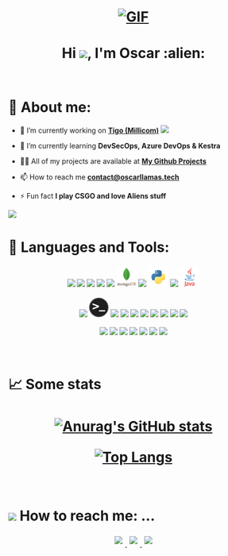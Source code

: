 
<h1 align="center"><a href="#"><img width="42%" height="auto" alt="GIF" src="https://i.pinimg.com/originals/e4/26/70/e426702edf874b181aced1e2fa5c6cde.gif"height="100px"/></a></h1>

<h1 align="center">Hi <img src="https://raw.githubusercontent.com/MartinHeinz/MartinHeinz/master/wave.gif" width="30px">, I'm Oscar :alien: </h1>
<br>

# 🙇 About me:

- 🔭 I’m currently working on **[Tigo (Millicom)](https://www.millicom.com/)** <img src="https://i.ibb.co/946GxR9/tigoicon.png" width="20px">

- 🌱 I’m currently learning **DevSecOps, Azure DevOps & Kestra**

- 👨‍💻 All of my projects are available at **[My Github Projects](https://github.com/OscarLlamas6?tab=repositories)**

- 📫 How to reach me **contact@oscarllamas.tech**

- ⚡ Fun fact **I play CSGO and love Aliens stuff**

<img src="https://i.ibb.co/mBMsdCm/demo.gif">  
<br>


# 🚀 Languages and Tools: 
<p><H3 align="center"><strong></strong></p>

  <code><img height="40" src="https://go.dev/blog/go-brand/Go-Logo/SVG/Go-Logo_Aqua.svg"></code>
  <code><img height="40" src="https://i.ibb.co/RjY9Yh3/docker.png"></code>
  <code><img height="40" src="https://i.ibb.co/8MkpbQJ/kubernetes.png"></code>
  <code><img height="40" src="https://img.icons8.com/fluent/50/000000/mysql-logo.png"></code>
  <code><img height="40" src="https://img.icons8.com/color/48/000000/nodejs.png"></code>
  <code><img height="40" src="https://raw.githubusercontent.com/devicons/devicon/master/icons/mongodb/mongodb-original-wordmark.svg"></code>
  <code><img height="40" src="https://www.vectorlogo.zone/logos/getpostman/getpostman-icon.svg"></code>
  <code><img height="40" src="https://raw.githubusercontent.com/github/explore/80688e429a7d4ef2fca1e82350fe8e3517d3494d/topics/python/python.png"></code>
  <code><img height="40" src="https://user-images.githubusercontent.com/55005374/103146298-d98ce000-470c-11eb-973d-3ff9e1b90561.png"></code>
  <code><img height="40" src="https://raw.githubusercontent.com/devicons/devicon/master/icons/java/java-original-wordmark.svg"></code>

  <code><img height="40" src="https://user-images.githubusercontent.com/55005374/103146335-3d170d80-470d-11eb-9fce-ff775c77b96b.png"></code>
  <code><img height="40" src="https://raw.githubusercontent.com/github/explore/80688e429a7d4ef2fca1e82350fe8e3517d3494d/topics/terminal/terminal.png"></code>
  <code><img height="40" src="https://user-images.githubusercontent.com/55005374/103146218-b57ccf00-470b-11eb-8fcc-aa46cab9253f.png"></code>
  <code><img height="40" src="https://img.icons8.com/color/48/000000/git.png"></code>
  <code><img height="40" src="https://user-images.githubusercontent.com/55005374/100187906-b7eecd80-2eae-11eb-8074-b65db8dfaecb.png"></code>
  <code><img height="40" src="https://i.ibb.co/68jSZNJ/linux.png"></code>
  <code><img height="40" src="https://i.ibb.co/gtdczqV/aws.png"></code>
  <code><img height="40" src="https://i.ibb.co/z7x38vC/gcp.png"></code>
  <code><img height="40" src="https://upload.wikimedia.org/wikipedia/commons/4/4c/Typescript_logo_2020.svg"></code>
  <code><img height="40" src="https://cdn-icons-png.flaticon.com/512/5453/5453855.png"></code>

  <code><img height="40" src="https://i.ibb.co/kH1Qq17/graphql-logo.png"></code>
  <code><img height="40" src="https://i.ibb.co/JmxmBpH/twitter-card.png"></code>
  <code><img height="40" src="https://i.ibb.co/rx049x1/bash.png"></code>
  <code><img height="40" src="https://i.ibb.co/9Yt3vhx/image.png"></code>
  <code><img height="40" src="https://i.ibb.co/yXZHz35/selenium.png"></code>
  <code><img height="40" src="https://i.ibb.co/dbqNrQC/redis.png"></code>
  <code><img height="40" src="https://i.ibb.co/k20jZsS/rabbitmp.png"></code>
  </p>
  
&nbsp;  

# 📈 Some stats
<h1 align="center">

[![Anurag's GitHub stats](https://github-readme-stats.vercel.app/api?username=OscarLlamas6&theme=blue-green)
](https://github.com/OscarLlamas6)



[![Top Langs](https://github-readme-stats.vercel.app/api/top-langs/?username=OscarLlamas6&layout=compact&theme=blue-green)](https://github.com/OscarLlamas6/)



</h1>

&nbsp;  

# <img src="https://raw.githubusercontent.com/alexnaiman/alexnaiman/master/resources/bongocat.gif" width="50px" /> How to reach me: ...
<p align="center">
  <a href="www.linkedin.com/in/oscarllamas6/">
    <img src="https://raw.githubusercontent.com/alexnaiman/alexnaiman/master/resources/linkedin.webp" height="35px" style="margin: 5px;" />
  </a>
  <a href="https://discordapp.com/users/386689869105201172">
    <img src="https://raw.githubusercontent.com/alexnaiman/alexnaiman/master/resources/discord.png" height="35px" style="margin: 5px;" />
  </a>
  <a href="mailto:contact@oscarllamas.tech">
    <img src="https://raw.githubusercontent.com/alexnaiman/alexnaiman/master/resources/gmail.png" height="30px" style="margin: 5px;" />
  </a>
</p>

